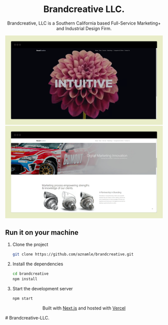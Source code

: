 <div align="center">
    <h1>Brandcreative LLC.</h1>
    <p>Brandcreative, LLC is a Southern California based Full-Service Marketing+ and Industrial Design Firm.</p>
</div>

![demo](./public/bc1.png)
![demo](./public/bc3.png)

## Run it on your machine

1. Clone the project

   ```sh
   git clone https://github.com/aznamle/brandcreative.git
   ```

1. Install the dependencies

   ```sh
   cd brandcreative
   npm install
   ```

3. Start the development server

   ```sh
   npm start
   ```

<div align="center">
    <p>
        Built with <a href="https://www.nextjs.org/" target="_blank">Next.js</a> and hosted with <a href="https://www.vercel.com/" target="_blank">Vercel</a>
    </p>
</div># Brandcreative-LLC.
